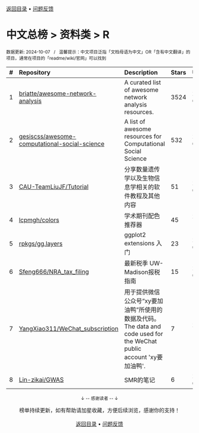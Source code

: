 <a href="https://gitee.com/GrowingGit/GitHub-Chinese-Top-Charts#github中文排行榜">返回目录</a> • <a href="/content/docs/feedback.md">问题反馈</a>

# 中文总榜 > 资料类 > R
<sub>数据更新: 2024-10-07&nbsp;&nbsp;&nbsp;/&nbsp;&nbsp;&nbsp;温馨提示：中文项目泛指「文档母语为中文」OR「含有中文翻译」的项目，通常在项目的「readme/wiki/官网」可以找到</sub>

|#|Repository|Description|Stars|Updated|
|:-|:-|:-|:-|:-|
|1|[briatte/awesome-network-analysis](https://github.com/briatte/awesome-network-analysis)|A curated list of awesome network analysis resources.|3524|2024-09-26|
|2|[gesiscss/awesome-computational-social-science](https://github.com/gesiscss/awesome-computational-social-science)|A list of awesome resources for Computational Social Science|532|2024-08-11|
|3|[CAU-TeamLiuJF/Tutorial](https://github.com/CAU-TeamLiuJF/Tutorial)|分享数量遗传学以及生物信息学相关的软件教程及其他内容|51|2024-06-23|
|4|[lcpmgh/colors](https://github.com/lcpmgh/colors)|学术期刊配色推荐器|45|2024-10-02|
|5|[rpkgs/gg.layers](https://github.com/rpkgs/gg.layers)|ggplot2 extensions 入门|23|2024-09-04|
|6|[Sfeng666/NRA_tax_filing](https://github.com/Sfeng666/NRA_tax_filing)|最新税季 UW-Madison报税指南|15|2024-05-08|
|7|[YangXiao311/WeChat_subscription](https://github.com/YangXiao311/WeChat_subscription)|用于提供微信公众号“xy要加油鸭”所使用的数据及代码。The data and code used for the WeChat public account 'xy要加油鸭'.|7|2024-10-03|
|8|[Lin-zikai/GWAS](https://github.com/Lin-zikai/GWAS)|SMR的笔记|6|2024-05-06|

<div align="center">
    <p><sub>↓ -- 感谢读者 -- ↓</sub></p>
    榜单持续更新，如有帮助请加星收藏，方便后续浏览，感谢你的支持！
</div>

<br/>

<div align="center"><a href="https://gitee.com/GrowingGit/GitHub-Chinese-Top-Charts#github中文排行榜">返回目录</a> • <a href="/content/docs/feedback.md">问题反馈</a></div>
